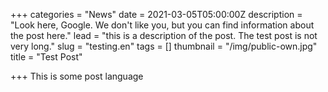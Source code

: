 +++
categories = "News"
date = 2021-03-05T05:00:00Z
description = "Look here, Google. We don't like you, but you can find information about the post here."
lead = "this is a description of the post. The test post is not very long."
slug = "testing.en"
tags = []
thumbnail = "/img/public-own.jpg"
title = "Test Post"

+++
This is some post language